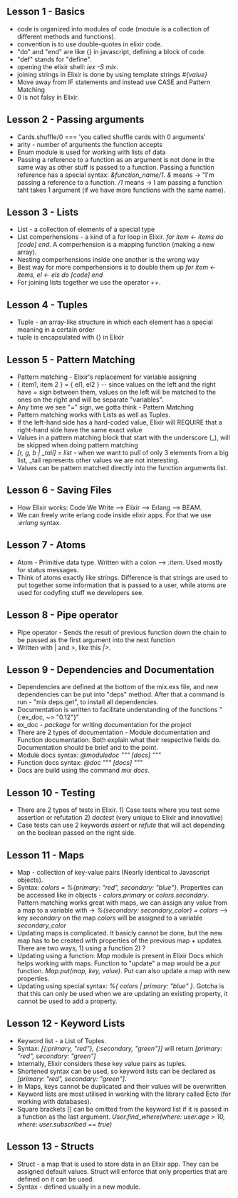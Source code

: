 ## Lesson 1 - Basics

* code is organized into modules of code (module is a collection of different methods and functions).
* convention is to use double-quotes in elixir code.
* "do" and "end" are like {} in javascript, defining a block of code.
* "def" stands for "define".
* opening the elixir shell: *iex -S mix*.
* joining strings in Elixir is done by using template strings *#{value}*
* Move away from IF statements and instead use CASE and Pattern Matching
* 0 is not falsy in Elixir.

## Lesson 2 - Passing arguments

* Cards.shuffle/0 === 'you called shuffle cards with 0 arguments'
* arity - number of arguments the function accepts
* Enum module is used for working with lists of data
* Passing a reference to a function as an argument is not done in the same way as other stuff is passed to a function. Passing a function reference has a special syntax: *&function_name/1*. *&* means -> "I'm passing a reference to a function. */1* means -> I am passing a function taht takes 1 argument (if we have more functions with the same name).

## Lesson 3 - Lists

* List - a collection of elements of a special type
* List comperhensions - a kind of a for loop in Elixir. *for item <- items do [code] end*. A comperhension is a mapping function (making a new array).
* Nesting comperhensions inside one another is the wrong way
* Best way for more comperhensions is to double them up *for item <- items, el <- els do [code] end*
* For joining lists together we use the operator *++*.

## Lesson 4 - Tuples

* Tuple - an array-like structure in which each element has a special meaning in a certain order
* tuple is encapsulated with {} in Elixir

## Lesson 5 - Pattern Matching

* Pattern matching - Elixir's replacement for variable assigning
* { item1, item 2 } = { el1, el2 } -- since values on the left and the right have = sign between them, values on the left will be matched to the ones on the right and will be separate "variables".
* Any time we see "=" sign, we gotta think - Pattern Matching
* Pattern matching works with Lists as well as Tuples.
* If the left-hand side has a hard-coded value, Elixir will REQUIRE that a right-hand side have the same exact value
* Values in a pattern matching block that start with the underscore (_), will be skipped when doing pattern matching
* *[r, g, b | _tail] = list* - when we want to pull of only 3 elements from a big list, _tail represents other values we are not interesting.
* Values can be pattern matched directly into the function arguments list.

## Lesson 6 - Saving Files

* How Elixir works: Code We Write --> Elixir --> Erlang --> BEAM.
* We can freely write erlang code inside elixir apps. For that we use *:erlang* syntax.

## Lesson 7 - Atoms

* Atom - Primitive data type. Written with a colon --> *:item*. Used mostly for status messages.
* Think of atoms exactly like strings. Difference is that strings are used to put together some information that is passed to a user, while atoms are used for codyfing stuff we developers see.

## Lesson 8 - Pipe operator

* Pipe operator - Sends the result of previous function down the chain to be passed as the first argument into the next function
* Written with | and >, like this *|>*.

## Lesson 9 - Dependencies and Documentation

* Dependencies are defined at the bottom of the mix.exs file, and new dependencies can be put into "deps" method. After that a command is run - "mix deps.get", to install all dependencies.
* Documentation is written to facilitate understanding of the functions "{:ex_doc, ~> "0.12"}"
* ex_doc - *package* for writing documentation for the project
* There are 2 types of documentation - Module documentation and Function documentation. Both explain what their respective fields do. Documentation should be brief and to the point.
* Module docs syntax: *@moduledoc """ [docs] """*
* Function docs syntax: *@doc """ [docs] """*
* Docs are build using the command *mix docs*.

## Lesson 10 - Testing

* There are 2 types of tests in Elixir. 1) Case tests where you test some assertion or refutation 2) *doctest* (very unique to Elixir and innovative)
* Case tests can use 2 keywords *assert* or *refute* that will act depending on the boolean passed on the right side.

## Lesson 11 - Maps

* Map - collection of key-value pairs (Nearly identical to Javascript objects).
* Syntax: *colors = %{primary: "red", secondary: "blue"}*. Properties can be accessed like in objects - *colors.primary* or *colors.secondary*. Pattern matching works great with maps, we can assign any value from a map to a variable with -> *%{secondary: secondary_color} = colors* --> key *secondary* on the map *colors* will be assigned to a variable *secondary_color*
* Updating maps is complicated. It basicly cannot be done, but the new map has to be created with properties of the previous map + updates. There are two ways, 1) using a function 2) ?
* Updating using a function: *Map* module is present in Elixir Docs which helps working with maps. Function to "update" a map would be a *put* function. *Map.put(map, key, value)*. Put can also update a map with new properties.
* Updating using special syntax: *%{ colors | primary: "blue" }*. Gotcha is that this can only be used when we are updating an existing property, it cannot be used to add a property.

## Lesson 12 - Keyword Lists

* Keyword list - a List of Tuples.
* Syntax: *[{:primary, "red"}, {:secondary, "green"}]* will return *[primary: "red", secondary: "green"]*
* Internally, Elixir considers these key value pairs as tuples.
* Shortened syntax can be used, so keyword lists can be declared as *[primary: "red", secondary: "green"]*.
* In Maps, keys cannot be duplicated and their values will be overwritten
* Keyword lists are most utilised in working with the library called Ecto (for working with databases).
* Square brackets [] can be omitted from the keyword list if it is passed in a function as the last argument. *User.find_where(where: user.age > 10, where: user.subscribed == true)*

## Lesson 13 - Structs

* Struct - a map that is used to store data in an Elixir app. They can be assigned default values. Struct will enforce that only properties that are defined on it can be used.
* Syntax - defined usually in a new module.



